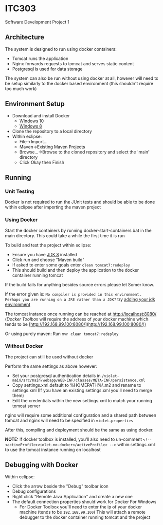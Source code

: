 # ITC303
Software Development Project 1

## Architecture
The system is designed to run using docker containers:
* Tomcat runs the application
* Nginx forwards requests to tomcat and serves static content
* Postgresql is used for data storage

The system can also be run without using docker at all, however will need to be setup similarly to the docker based environment (this shouldn't require too much work)

## Environment Setup
* Download and install Docker
  * [Windows 10](https://store.docker.com/editions/community/docker-ce-desktop-windows)
  * [Windows 8](https://www.docker.com/products/docker-toolbox)
* Clone the repository to a local directory
* Within eclipse:
  * File->Import...
  * Maven->Existing Maven Projects
  * Browse...->Browse to the cloned repository and select the 'main' directory
  * Click Okay then Finish


## Running
### Unit Testing
Docker is not required to run the JUnit tests and should be able to be done within eclipse after importing the maven project

### Using Docker
Start the docker containers by running docker-start-containers.bat in the main directory. This could take a while the first time it is run

To build and test the project within eclipse:

* Ensure you have [JDK 8](http://www.oracle.com/technetwork/java/javase/downloads/index.html) installed
* Click run and choose "Maven build"
* If asked to enter some goals enter `clean tomcat7:redeploy`
* This should build and then deploy the application to the docker container running tomcat

If the build fails for anything besides source errors please let Somer know.

If the error given is: `No compiler is provided in this environment. Perhaps you are running on a JRE rather than a JDK?` try [adding your jdk environment](https://stackoverflow.com/questions/19655184/no-compiler-is-provided-in-this-environment-perhaps-you-are-running-on-a-jre-ra)

The tomcat instance once running can be reached at [http://localhost:8080/](http://localhost:8080/) (*Docker Toolbox* will require the address of your docker machine which tends to be [http://192.168.99.100:8080/](http://192.168.99.100:8080/))

Or using purely maven:
Run `mvn clean tomcat7:redeploy`

### Without Docker
The project can still be used without docker

Perform the same settings as above however:

* Set your postgresql authentication details in `/violet-main/src/main/webapp/WEB-INF/classes/META-INF/persistence.xml`
* Copy settings.xml.default to %HOMEPATH%\\.m2 and rename to settings.xml (If you have an existing settings.xml you'll need to merge them)
* Edit the credentials within the new settings.xml to match your running tomcat server

nginx will require some additional configuration and a shared path between tomcat and nginx will need to be specified in `violet.properties`

After this, compiling and deployment should be the same as using docker.

**NOTE:** If docker toolbox is installed, you'll also need to un-comment `<!-- <activeProfile>violet-no-docker</activeProfile> -->` within settings.xml to use the tomcat instance running on localhost


## Debugging with Docker
Within eclipse:
* Click the arrow beside the "Debug" toolbar icon
* Debug configurations
* Right click "Remote Java Application" and create a new one
* The default connection properties should work for Docker For Windows
  * For Docker Toolbox you'll need to enter the ip of your docker machine (tends to be `192.168.99.100`)
This will attach a remote debugger to the docker container running tomcat and the project